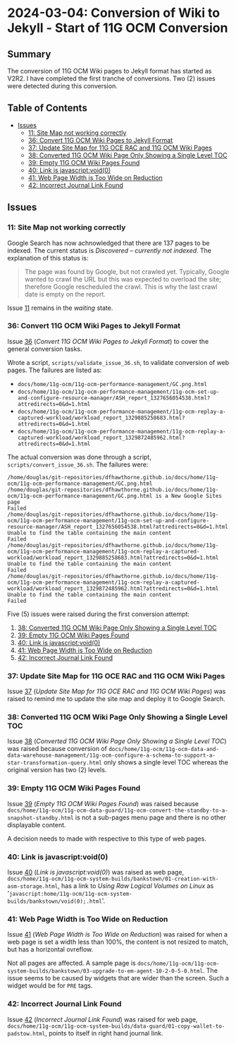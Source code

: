 # 2024-03-04: Conversion of Wiki to Jekyll - Start of 11G OCM Conversion

## Summary

The conversion of 11G OCM Wiki pages to Jekyll format has started as V2R2. I have completed the first tranche of conversions. Two (2) issues were detected during this conversion.

## Table of Contents

* [Issues](#issues)
  * [11: Site Map not working correctly](#11-site-map-not-working-correctly)
  * [36: Convert 11G OCM Wiki Pages to Jekyll Format](#36-convert-11g-ocm-wiki-pages-to-jekyll-format)
  * [37: Update Site Map for 11G OCE RAC and 11G OCM Wiki Pages](#37-update-site-map-for-11g-oce-rac-and-11g-ocm-wiki-pages)
  * [38: Converted 11G OCM Wiki Page Only Showing a Single Level TOC](#38-converted-11g-ocm-wiki-page-only-showing-a-single-level-toc)
  * [39: Empty 11G OCM Wiki Pages Found](#39-empty-11g-ocm-wiki-pages-found)
  * [40: Link is javascript:void(0)](#40-link-is-javascriptvoid0)
  * [41: Web Page Width is Too Wide on Reduction](#41-web-page-width-is-too-wide-on-reduction)
  * [42: Incorrect Journal Link Found](#42-incorrect-journal-link-found)

## Issues

### 11: Site Map not working correctly

Google Search has now achnowledged that there are 137 pages to be indexed. The current status is _Discovered – currently not indexed_. The explanation of this status is:

> The page was found by Google, but not crawled yet. Typically, Google wanted to crawl the URL but this was expected to overload the site; therefore Google rescheduled the crawl. This is why the last crawl date is empty on the report.

Issue [11](https://github.com/dfhawthorne/dfhawthorne.github.io/issues/11) remains in the _waiting_ state.

### 36: Convert 11G OCM Wiki Pages to Jekyll Format

Issue [36](https://github.com/dfhawthorne/dfhawthorne.github.io/issues/36) (_Convert 11G OCM Wiki Pages to Jekyll Format_) to cover the general conversion tasks.

Wrote a script, `scripts/validate_issue_36.sh`, to validate conversion of web pages. The failures are listed as:

* `docs/home/11g-ocm/11g-ocm-performance-management/GC.png.html`
* `docs/home/11g-ocm/11g-ocm-performance-management/11g-ocm-set-up-and-configure-resource-manager/ASH_report_1327656054538.html?attredirects=0&d=1.html`
* `docs/home/11g-ocm/11g-ocm-performance-management/11g-ocm-replay-a-captured-workload/workload_report_1329885258683.html?attredirects=0&d=1.html`
* `docs/home/11g-ocm/11g-ocm-performance-management/11g-ocm-replay-a-captured-workload/workload_report_1329872485962.html?attredirects=0&d=1.html`

The actual conversion was done through a script, `scripts/convert_issue_36.sh`. The failures were:

```text
/home/douglas/git-repositories/dfhawthorne.github.io/docs/home/11g-ocm/11g-ocm-performance-management/GC.png.html
/home/douglas/git-repositories/dfhawthorne.github.io/docs/home/11g-ocm/11g-ocm-performance-management/GC.png.html is a New Google Sites page
Failed
/home/douglas/git-repositories/dfhawthorne.github.io/docs/home/11g-ocm/11g-ocm-performance-management/11g-ocm-set-up-and-configure-resource-manager/ASH_report_1327656054538.html?attredirects=0&d=1.html
Unable to find the table containing the main content
Failed
/home/douglas/git-repositories/dfhawthorne.github.io/docs/home/11g-ocm/11g-ocm-performance-management/11g-ocm-replay-a-captured-workload/workload_report_1329885258683.html?attredirects=0&d=1.html
Unable to find the table containing the main content
Failed
/home/douglas/git-repositories/dfhawthorne.github.io/docs/home/11g-ocm/11g-ocm-performance-management/11g-ocm-replay-a-captured-workload/workload_report_1329872485962.html?attredirects=0&d=1.html
Unable to find the table containing the main content
Failed
```

Five (5) issues were raised during the first conversion attempt:

1. [38: Converted 11G OCM Wiki Page Only Showing a Single Level TOC](#38-converted-11g-ocm-wiki-page-only-showing-a-single-level-toc)
1. [39: Empty 11G OCM Wiki Pages Found](#39-empty-11g-ocm-wiki-pages-found)
1. [40: Link is javascript:void(0)](#40-link-is-javascriptvoid0)
1. [41: Web Page Width is Too Wide on Reduction](#41-web-page-width-is-too-wide-on-reduction)
1. [42: Incorrect Journal Link Found](#42-incorrect-journal-link-found)

### 37: Update Site Map for 11G OCE RAC and 11G OCM Wiki Pages

Issue [37](https://github.com/dfhawthorne/dfhawthorne.github.io/issues/37) (_Update Site Map for 11G OCE RAC and 11G OCM Wiki Pages_) was raised to remind me to update the site map and deploy it to Google Search.

### 38: Converted 11G OCM Wiki Page Only Showing a Single Level TOC

Issue [38](https://github.com/dfhawthorne/dfhawthorne.github.io/issues/38) (_Converted 11G OCM Wiki Page Only Showing a Single Level TOC_) was raised because conversion of `docs/home/11g-ocm/11g-ocm-data-and-data-warehouse-management/11g-ocm-configure-a-schema-to-support-a-star-transformation-query.html` only shows a single level TOC whereas the original version has two (2) levels.

### 39: Empty 11G OCM Wiki Pages Found

Issue [39](https://github.com/dfhawthorne/dfhawthorne.github.io/issues/39) (_Empty 11G OCM Wiki Pages Found_) was raised because `docs/home/11g-ocm/11g-ocm-data-guard/11g-ocm-convert-the-standby-to-a-snapshot-standby.html` is not a sub-pages menu page and there is no other displayable content.

A decision needs to made with respective to this type of web pages.

### 40: Link is javascript:void(0)

Issue [40](https://github.com/dfhawthorne/dfhawthorne.github.io/issues/40) (_Link is javascript:void(0)_) was raised as web page, `docs/home/11g-ocm/11g-ocm-system-builds/bankstown/01-creation-with-asm-storage.html`, has a link to _Using Raw Logical
  Volumes on Linux_ as '`javascript:home/11g-ocm/11g-ocm-system-builds/bankstown/void(0);.html`'.

### 41: Web Page Width is Too Wide on Reduction

Issue [41](https://github.com/dfhawthorne/dfhawthorne.github.io/issues/41) (_Web Page Width is Too Wide on Reduction_) was raised for when a web page is set a width less than 100%, the content is not resized to match, but has a horizontal ovreflow.

Not all pages are affected. A sample page is `docs/home/11g-ocm/11g-ocm-system-builds/bankstown/03-upgrade-to-em-agent-10-2-0-5-0.html`. The issue seems to be caused by widgets that are wider than the screen. Such a widget would be for `PRE` tags.

### 42: Incorrect Journal Link Found

Issue [42](https://github.com/dfhawthorne/dfhawthorne.github.io/issues/42) (_Incorrect Journal Link Found_) was raised for web page, `docs/home/11g-ocm/11g-ocm-system-builds/data-guard/01-copy-wallet-to-padstow.html`, points to itself in right hand journal link.
